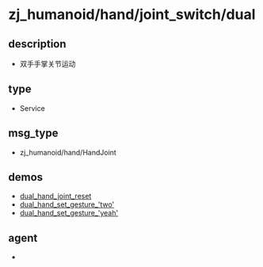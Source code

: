 ﻿
# zj_humanoid/hand/joint_switch/dual

## description
- 双手手掌关节运动


## type
- Service

## msg_type
- zj_humanoid/hand/HandJoint

## demos
- [dual_hand_joint_reset](./dual_hand_joint_reset.yaml)
- [dual_hand_set_gesture_'two'](./dual_hand_set_gesture_'two'.yaml)
- [dual_hand_set_gesture_'yeah'](./dual_hand_set_gesture_'yeah'.yaml)


## agent
- 


